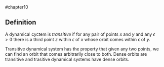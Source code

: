#chapter10
## Definition
A dynamical cyctem is *transitive* if for any pair of points $x$ and $y$ and any $\epsilon > 0$ there is a third point $z$ within $\epsilon$ of $x$ whose orbit comes within $\epsilon$ of $y$.

Transitive dynamical system has the property that given any two points, we can find an orbit that comes arbitrarily close to both. Dense orbits are transitive and trasitive dynamical systems have dense orbits.